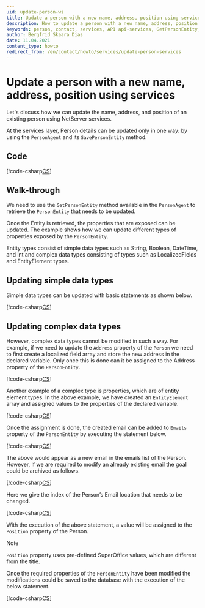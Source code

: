 ```yaml
---
uid: update-person-ws
title: Update a person with a new name, address, position using services
description: How to update a person with a new name, address, position using NetServer services.
keywords: person, contact, services, API api-services, GetPersonEntity, PersonAgent
author: Bergfrid Skaara Dias
date: 11.04.2021
content_type: howto
redirect_from: /en/contact/howto/services/update-person-services
---
```


# Update a person with a new name, address, position using services

Let's discuss how we can update the name, address, and position of an existing person using NetServer services.

At the services layer, Person details can be updated only in one way: by using the `PersonAgent` and its `SavePersonEntity` method.

## Code

[!code-csharp[CS](includes/update-person-services.cs)]

## Walk-through

We need to use the `GetPersonEntity` method available in the `PersonAgent` to retrieve the `PersonEntity` that needs to be updated.

Once the Entity is retrieved, the properties that are exposed can be updated. The example shows how we can update different types of properties exposed by the `PersonEntity`.

Entity types consist of simple data types such as String, Boolean, DateTime, and int and complex data types consisting of types such as LocalizedFields and EntityElement types.

## Updating simple data types

Simple data types can be updated with basic statements as shown below.

[!code-csharp[CS](includes/update-person-services.cs?range=16-17)]

## Updating complex data types

However, complex data types cannot be modified in such a way. For example, if we need to update the `Address` property of the `Person` we need to first create a localized field array and store the new address in the declared variable. Only once this is done can it be assigned to the Address property of the `PersonEntity`.

[!code-csharp[CS](includes/update-person-services.cs?range=20-22)]

Another example of a complex type is properties, which are of entity element types. In the above example, we have created an `EntityElement` array and assigned values to the properties of the declared variable.

[!code-csharp[CS](includes/update-person-services.cs?range=29-32)]

Once the assignment is done, the created email can be added to `Emails` property of the `PersonEntity` by executing the statement below.

[!code-csharp[CS](includes/update-person-services.cs?range=35)]

The above would appear as a new email in the emails list of the Person. However, if we are required to modify an already existing email the goal could be archived as follows.

[!code-csharp[CS](includes/update-person-services.cs?range=38-39)]

Here we give the index of the Person’s Email location that needs to be changed.

[!code-csharp[CS](includes/update-person-services.cs?range=42)]

With the execution of the above statement, a value will be assigned to the `Position` property of the Person.

> [!NOTE]
> `Position` property uses pre-defined SuperOffice values, which are different from the title.

Once the required properties of the `PersonEntity` have been modified the modifications could be saved to the database with the execution of the below statement.

[!code-csharp[CS](includes/update-person-services.cs?range=45)]
